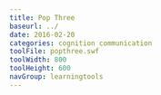 ```yaml
---
title: Pop Three
baseurl: ../
date: 2016-02-20
categories: cognition communication
toolFile: popthree.swf
toolWidth: 800
toolHeight: 600
navGroup: learningtools
---
```

